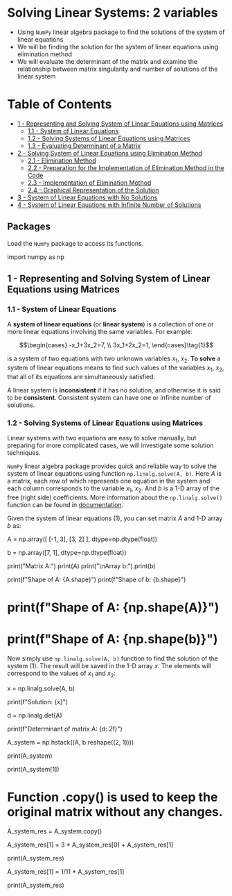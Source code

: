 # Solving Linear Systems: 2 variables

- Using `NumPy` linear algebra package to find the solutions of the system of linear equations
- We will be finding the solution for the system of linear equations using elimination method
- We will evaluate the determinant of the matrix and examine the relationship between matrix singularity and number of solutions of the linear system

# Table of Contents

- [ 1 - Representing and Solving System of Linear Equations using Matrices](#1)
  - [ 1.1 - System of Linear Equations](#1.1)
  - [ 1.2 - Solving Systems of Linear Equations using Matrices](#1.2)
  - [ 1.3 - Evaluating Determinant of a Matrix](#1.3)
- [ 2 - Solving System of Linear Equations using Elimination Method](#2)
  - [ 2.1 - Elimination Method](#2.1)
  - [ 2.2 - Preparation for the Implementation of Elimination Method in the Code](#2.2)
  - [ 2.3 - Implementation of Elimination Method](#2.3)
  - [ 2.4 - Graphical Representation of the Solution](#2.4)
- [ 3 - System of Linear Equations with No Solutions](#3)
- [ 4 - System of Linear Equations with Infinite Number of Solutions](#4)

## Packages

Load the `NumPy` package to access its functions.

import numpy as np

## 1 - Representing and Solving System of Linear Equations using Matrices

### 1.1 - System of Linear Equations

A **system of linear equations** (or **linear system**) is a collection of one or more linear equations involving the same variables. For example:


$$\begin{cases} 
-x_1+3x_2=7, \\ 3x_1+2x_2=1, \end{cases}\tag{1}$$

is a system of two equations with two unknown variables $x_1$, $x_2$. **To solve** a system of linear equations means to find such values 
of the variables $x_1$, $x_2$, that all of its equations are simultaneously satisfied.

A linear system is **inconsistent** if it has no solution, and otherwise it is said to be **consistent**. Consistent system can have one 
or infinite number of solutions.


### 1.2 - Solving Systems of Linear Equations using Matrices

Linear systems with two equations are easy to solve manually, but preparing for more complicated cases, we will investigate some solution 
techniques. 

`NumPy` linear algebra package provides quick and reliable way to solve the system of linear equations using function `np.linalg.solve(A, b)`. 
Here $A$ is a matrix, each row of which represents one equation in the system and each column corresponds to the variable $x_1$, $x_2$. 
And $b$ is a 1-D array of the free (right side) coefficients. More information about the `np.linalg.solve()` function can be found in [documentation](https://numpy.org/doc/stable/reference/generated/numpy.linalg.solve.html).

Given the system of linear equations $(1)$, you can set matrix $A$ and 1-D array $b$ as:

A = np.array([
        [-1, 3],
        [3, 2]
    ], dtype=np.dtype(float))

b = np.array([7, 1], dtype=np.dtype(float))

print("Matrix A:")
print(A)
print("\nArray b:")
print(b)

print(f"Shape of A: {A.shape}")
print(f"Shape of b: {b.shape}")

# print(f"Shape of A: {np.shape(A)}")
# print(f"Shape of A: {np.shape(b)}")


Now simply use `np.linalg.solve(A, b)` function to find the solution of the system $(1)$. The result will be saved in the 1-D array $x$. 
The elements will correspond to the values of $x_1$ and $x_2$:


x = np.linalg.solve(A, b)

print(f"Solution: {x}")

d = np.linalg.det(A)

print(f"Determinant of matrix A: {d:.2f}")

A_system = np.hstack((A, b.reshape((2, 1))))

print(A_system)


print(A_system[1])

# Function .copy() is used to keep the original matrix without any changes.
A_system_res = A_system.copy()

A_system_res[1] = 3 * A_system_res[0] + A_system_res[1]

print(A_system_res)


A_system_res[1] = 1/11 * A_system_res[1]

print(A_system_res)

